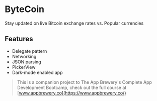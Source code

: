 # ByteCoin
Stay updated on live Bitcoin exchange rates vs. Popular currencies 


## Features

* Delegate pattern
* Networking
* JSON parsing
* PickerView
* Dark-mode enabled app



>This is a companion project to The App Brewery's Complete App Development Bootcamp, check out the full course at [www.appbrewery.co](https://www.appbrewery.co/)

